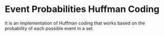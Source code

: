 # Event Probabilities Huffman Coding
It is an implementation of Huffman coding that works based on the probability of each possible event in a set.